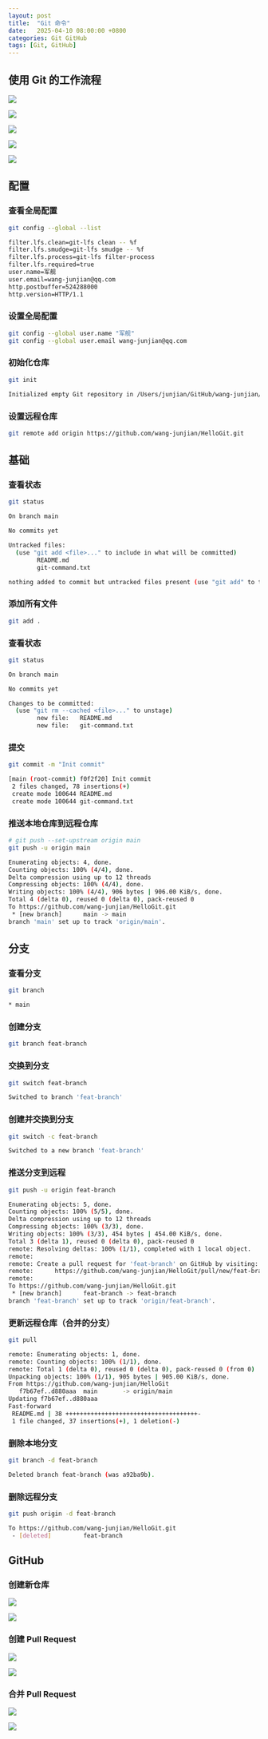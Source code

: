 ```yaml
---
layout: post
title:  "Git 命令"
date:   2025-04-10 08:00:00 +0800
categories: Git GitHub
tags: [Git, GitHub]
---
```


## 使用 Git 的工作流程

![](/images/2025/Git/GitWorkStage.png)

![](/images/2025/Git/GitBaseDevelopmentWorkflow.png)

![](/images/2025/Git/GitLocalBranchDevelopment.png)

![](/images/2025/Git/GitInitDevelopmentWorkflow.png)

![](/images/2025/Git/GitCollaborativeWorkflow.png)


## 配置

### 查看全局配置

```bash
git config --global --list
```

```bash
filter.lfs.clean=git-lfs clean -- %f
filter.lfs.smudge=git-lfs smudge -- %f
filter.lfs.process=git-lfs filter-process
filter.lfs.required=true
user.name=军舰
user.email=wang-junjian@qq.com
http.postbuffer=524288000
http.version=HTTP/1.1
```

### 设置全局配置

```bash
git config --global user.name "军舰"
git config --global user.email wang-junjian@qq.com
```

### 初始化仓库

```bash
git init
```
```bash
Initialized empty Git repository in /Users/junjian/GitHub/wang-junjian/HelloGit/.git/
```

### 设置远程仓库

```bash
git remote add origin https://github.com/wang-junjian/HelloGit.git
```


## 基础

### 查看状态

```bash
git status
```
```bash
On branch main

No commits yet

Untracked files:
  (use "git add <file>..." to include in what will be committed)
        README.md
        git-command.txt

nothing added to commit but untracked files present (use "git add" to track)
```

### 添加所有文件

```bash
git add .
```

### 查看状态

```bash
git status
```
```bash
On branch main

No commits yet

Changes to be committed:
  (use "git rm --cached <file>..." to unstage)
        new file:   README.md
        new file:   git-command.txt
```

### 提交

```bash
git commit -m "Init commit"
```
```bash
[main (root-commit) f0f2f20] Init commit
 2 files changed, 78 insertions(+)
 create mode 100644 README.md
 create mode 100644 git-command.txt
```

### 推送本地仓库到远程仓库

```bash
# git push --set-upstream origin main
git push -u origin main
```
```bash
Enumerating objects: 4, done.
Counting objects: 100% (4/4), done.
Delta compression using up to 12 threads
Compressing objects: 100% (4/4), done.
Writing objects: 100% (4/4), 906 bytes | 906.00 KiB/s, done.
Total 4 (delta 0), reused 0 (delta 0), pack-reused 0
To https://github.com/wang-junjian/HelloGit.git
 * [new branch]      main -> main
branch 'main' set up to track 'origin/main'.
```


## 分支

### 查看分支

```bash
git branch
```
```bash
* main
```

### 创建分支

```bash
git branch feat-branch
```

### 交换到分支

```bash
git switch feat-branch
```
```bash
Switched to branch 'feat-branch'
```

### 创建并交换到分支

```bash
git switch -c feat-branch
```
```bash
Switched to a new branch 'feat-branch'
```

### 推送分支到远程

```bash
git push -u origin feat-branch
```
```bash
Enumerating objects: 5, done.
Counting objects: 100% (5/5), done.
Delta compression using up to 12 threads
Compressing objects: 100% (3/3), done.
Writing objects: 100% (3/3), 454 bytes | 454.00 KiB/s, done.
Total 3 (delta 1), reused 0 (delta 0), pack-reused 0
remote: Resolving deltas: 100% (1/1), completed with 1 local object.
remote: 
remote: Create a pull request for 'feat-branch' on GitHub by visiting:
remote:      https://github.com/wang-junjian/HelloGit/pull/new/feat-branch
remote: 
To https://github.com/wang-junjian/HelloGit.git
 * [new branch]      feat-branch -> feat-branch
branch 'feat-branch' set up to track 'origin/feat-branch'.
```

### 更新远程仓库（合并的分支）
```bash
git pull
```
```bash
remote: Enumerating objects: 1, done.
remote: Counting objects: 100% (1/1), done.
remote: Total 1 (delta 0), reused 0 (delta 0), pack-reused 0 (from 0)
Unpacking objects: 100% (1/1), 905 bytes | 905.00 KiB/s, done.
From https://github.com/wang-junjian/HelloGit
   f7b67ef..d880aaa  main       -> origin/main
Updating f7b67ef..d880aaa
Fast-forward
 README.md | 38 +++++++++++++++++++++++++++++++++++++-
 1 file changed, 37 insertions(+), 1 deletion(-)
```

### 删除本地分支

```bash
git branch -d feat-branch
```
```bash
Deleted branch feat-branch (was a92ba9b).
```

### 删除远程分支

```bash
git push origin -d feat-branch        
```
```bash
To https://github.com/wang-junjian/HelloGit.git
 - [deleted]         feat-branch
```


## GitHub

### 创建新仓库

![](/images/2025/Git/CreateNewRepository.png)

![](/images/2025/Git/HelloGit.png)

### 创建 Pull Request

![](/images/2025/Git/NewBranch.png)

![](/images/2025/Git/CreatePullRequest.png)

### 合并 Pull Request

![](/images/2025/Git/MergePullRequest.png)

![](/images/2025/Git/MergedPullRequest.png)
